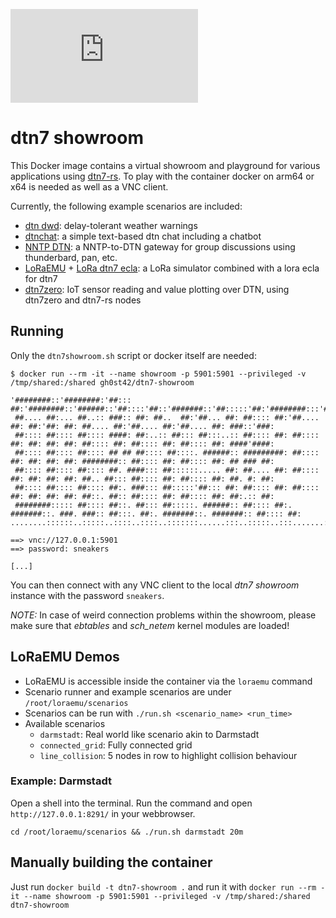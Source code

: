 [![Chat](https://img.shields.io/matrix/dtn7:matrix.org)](https://matrix.to/#/#dtn7:matrix.org)

# dtn7 showroom

This Docker image contains a virtual showroom and playground for various applications using [dtn7-rs](https://github.com/dtn7/dtn7-rs).
To play with the container docker on arm64 or x64 is needed as well as a VNC client.

Currently, the following example scenarios are included:

- [dtn dwd](https//github.com/stg-tud/dtn-dwd): delay-tolerant weather warnings
- [dtnchat](https://github.com/gh0st42/dtnchat): a simple text-based dtn chat including a chatbot
- [NNTP DTN](https://github.com/teschmitt/moNNT.py): a NNTP-to-DTN gateway for group discussions using thunderbard, pan, etc.
- [LoRaEMU](https://github.com/BigJk/LoRaEMU) + [LoRa dtn7 ecla](https://github.com/BigJk/dtn7-rs-lora-ecla): a LoRa simulator combined with a lora ecla for dtn7
- [dtn7zero](https://github.com/dtn7/dtn7zero): IoT sensor reading and value plotting over DTN, using dtn7zero and dtn7-rs nodes

## Running 

Only the `dtn7showroom.sh` script or docker itself are needed:
```
$ docker run --rm -it --name showroom -p 5901:5901 --privileged -v /tmp/shared:/shared gh0st42/dtn7-showroom

'########::'########:'##::: ##:'########::'######::'##::::'##::'#######::'##:::::'##:'########:::'#######:::'#######::'##::::'##:
 ##.... ##:... ##..:: ###:: ##: ##..  ##:'##... ##: ##:::: ##:'##.... ##: ##:'##: ##: ##.... ##:'##.... ##:'##.... ##: ###::'###:
 ##:::: ##:::: ##:::: ####: ##:..:: ##::: ##:::..:: ##:::: ##: ##:::: ##: ##: ##: ##: ##:::: ##: ##:::: ##: ##:::: ##: ####'####:
 ##:::: ##:::: ##:::: ## ## ##:::: ##::::. ######:: #########: ##:::: ##: ##: ##: ##: ########:: ##:::: ##: ##:::: ##: ## ### ##:
 ##:::: ##:::: ##:::: ##. ####::: ##::::::..... ##: ##.... ##: ##:::: ##: ##: ##: ##: ##.. ##::: ##:::: ##: ##:::: ##: ##. #: ##:
 ##:::: ##:::: ##:::: ##:. ###::: ##:::::'##::: ##: ##:::: ##: ##:::: ##: ##: ##: ##: ##::. ##:: ##:::: ##: ##:::: ##: ##:.:: ##:
 ########::::: ##:::: ##::. ##::: ##:::::. ######:: ##:::: ##:. #######::. ###. ###:: ##:::. ##:. #######::. #######:: ##:::: ##:
........::::::..:::::..::::..::::..:::::::......:::..:::::..:::.......::::...::...:::..:::::..:::.......::::.......:::..:::::..::

==> vnc://127.0.0.1:5901
==> password: sneakers

[...]
```

You can then connect with any VNC client to the local *dtn7 showroom* instance with the password `sneakers`.

*NOTE:* In case of weird connection problems within the showroom, please make sure that *ebtables* and *sch_netem* kernel modules are loaded!

## LoRaEMU Demos

- LoRaEMU is accessible inside the container via the ``loraemu`` command
- Scenario runner and example scenarios are under ``/root/loraemu/scenarios``
- Scenarios can be run with ``./run.sh <scenario_name> <run_time>``
- Available scenarios
    - ``darmstadt``: Real world like scenario akin to Darmstadt
    - ``connected_grid``: Fully connected grid
    - ``line_collision``: 5 nodes in row to highlight collision behaviour

### Example: Darmstadt

Open a shell into the terminal. Run the command and open ``http://127.0.0.1:8291/`` in your webbrowser.

```
cd /root/loraemu/scenarios && ./run.sh darmstadt 20m
```

## Manually building the container

Just run `docker build -t dtn7-showroom .` and run it with `docker run --rm -it --name showroom -p 5901:5901 --privileged -v /tmp/shared:/shared dtn7-showroom`

